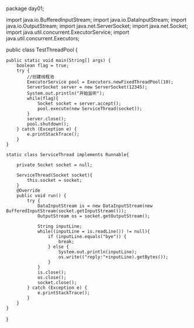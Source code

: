 package day01;

import java.io.BufferedInputStream;
import java.io.DataInputStream;
import java.io.OutputStream;
import java.net.ServerSocket;
import java.net.Socket;
import java.util.concurrent.ExecutorService;
import java.util.concurrent.Executors;

public class TestThreadPool {

    public static void main(String[] args) {
        boolean flag = true;
        try {
            //创建线程池
            ExecutorService pool = Executors.newFixedThreadPool(10);
            ServerSocket server = new ServerSocket(12345);
            System.out.println("开始监听");
            while(flag){
                Socket socket = server.accept();
                pool.execute(new ServiceThread(socket));
            }
            server.close();
            pool.shutdown();
        } catch (Exception e) {
            e.printStackTrace();
        }
    }

    static class ServiceThread implements Runnable{

        private Socket socket = null;

        ServiceThread(Socket socket){
            this.socket = socket;
        }
        @Override
        public void run() {
            try {
                DataInputStream is = new DataInputStream(new BufferedInputStream(socket.getInputStream()));
                OutputStream os = socket.getOutputStream();

                String inputLine;
                while((inputLine = is.readLine()) != null){
                    if (inputLine.equals("bye")) {
                        break;
                    } else {
                        System.out.println(inputLine);
                        os.write(("reply:"+inputLine).getBytes());
                    }
                }
                is.close();
                os.close();
                socket.close();
            } catch (Exception e) {
                e.printStackTrace();
            }
        }
    }
}
